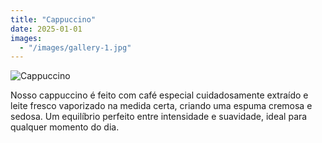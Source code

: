 ```yaml
---
title: "Cappuccino"
date: 2025-01-01
images:
  - "/images/gallery-1.jpg"
---
```

![Cappuccino](/images/gallery-1.jpg)

Nosso cappuccino é feito com café especial cuidadosamente extraído e leite fresco vaporizado na medida certa, criando uma espuma cremosa e sedosa. Um equilíbrio perfeito entre intensidade e suavidade, ideal para qualquer momento do dia.
